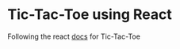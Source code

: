 # Tic-Tac-Toe using React

Following the react [docs](https://react.dev/learn/tutorial-tic-tac-toe) for Tic-Tac-Toe